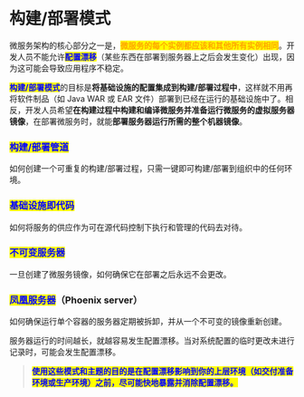 # 构建/部署模式

微服务架构的核心部分之一是，<mark style="color:orange;">**微服务的每个实例都应该和其他所有实例相同**</mark>。开发人员不能允许<mark style="color:blue;">**配置漂移**</mark>（某些东西在部署到服务器上之后会发生变化）出现，因为这可能会导致应用程序不稳定。

<mark style="color:blue;">**构建/部署模式**</mark>的目标是**将基础设施的配置集成到构建/部署过程中**，这样就不用再将软件制品（如 Java WAR 或 EAR 文件）部署到已经在运行的基础设施中了。相反，开发人员希望**在构建过程中构建和编译微服务并准备运行微服务的虚拟服务器镜像**，在部署微服务时，就能**部署服务器运行所需的整个机器镜像**。

### <mark style="color:blue;">**构建/部署管道**</mark>

如何创建一个可重复的构建/部署过程，只需一键即可构建/部署到组织中的任何环境。

### <mark style="color:blue;">**基础设施即代码**</mark>

如何将服务的供应作为可在源代码控制下执行和管理的代码去对待。

### <mark style="color:blue;">**不可变服务器**</mark>

一旦创建了微服务镜像，如何确保它在部署之后永远不会更改。

### <mark style="color:blue;">**凤凰服务器**</mark>（Phoenix server）

如何确保运行单个容器的服务器定期被拆卸，并从一个不可变的镜像重新创建。

服务器运行的时间越长，就越容易发生配置漂移。当对系统配置的临时更改未进行记录时，可能会发生配置漂移。

> <mark style="color:blue;">**使用这些模式和主题的目的是在配置漂移影响到你的上层环境（如交付准备环境或生产环境）之前，尽可能快地暴露并消除配置漂移。**</mark>
